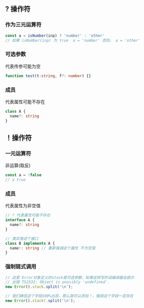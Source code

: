 ## ? 操作符

### 作为三元运算符
```ts
const a = isNumber(inp) ? 'number' : 'other' 
// 如果 isNumber(inp) 为 true  a = 'number' 否则， a = 'other'
```

### 可选参数
代表传参可能为空
```ts
function test(t:string, f?: number) {}
```

### 成员
代表属性可能不存在
```ts
class A {
  name?: string 
}
```

## ！操作符

### 一元运算符
非运算(取反)
```ts
const a = !false 
// a true
```

### 成员
代表属性为非空值
```ts
// ? 代表属性可能不存在
interface A {
  name?: string
}

// 类实施这个接口
class B implements A {
  name!: string // 重新强调这个属性 不为空值
}
```

### 强制链式调用
```ts
// 这里 Error对象定义的stack是可选参数，如果这样写的话编译器会提示
// 出错 TS2532: Object is possibly 'undefined'.
new Error().stack.split('\n');

// 我们确信这个字段100%出现，那么就可以添加！，强调这个字段一定存在
new Error().stack!.split('\n');
```